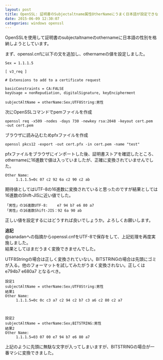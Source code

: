 ```yaml
---
layout: post
title: OpenSSL: 証明書のSubjectaltname属性OtherNameにうまく日本語が設定できない。
date: 2015-06-09 12:30:07
categories: windows openssl
---
```

<p>OpenSSLを使用して証明書のsubjectaltnameのothernameに日本語の性別を格納しようとしています。</p>

<p>まず、openssl.cnfに以下の文を追加し、othernameの値を設定しました。</p>

```
Sex = 1.1.1.5

[ v3_req ]

# Extensions to add to a certificate request

basicConstraints = CA:FALSE
keyUsage = nonRepudiation, digitalSignature, keyEncipherment

subjectAltName = otherName:Sex;UTF8String:男性
```

<p>次にOpenSSLコマンドでpemファイルを作成</p>

```
openssl req -x509 -nodes -days 730 -newkey rsa:2048 -keyout cert.pem
-out cert.pem
```

<p>ブラウザに読み込むためpfxファイルを作成</p>

```
openssl pkcs12 -export -out cert.pfx -in cert.pem -name "test"
```

<p>pfxファイルをブラウザにインポートした後、証明書ストアを確認したところ、othernameに16進数で値は入っていましたが、正確に変換されていませんでした。</p>

```
Other Name:
     1.1.1.5=0c 07 c2 92 6a c2 90 c2 ab
```

<p>期待値としてはUTF-8の16進数に変換されていると思ったのですが結果としては16進数のShift-JISに近い値でした。</p>

```
「男性」の16進数UTF-8:　　 e7 94 b7 e6 80 a7
「男性」の16進数Shift-JIS：92 6a 90 ab
```

<p>正しい値を設定するにはどうすれば良いでしょうか。よろしくお願いします。</p>

<p><strong>追記</strong><br>
@sanadanへの指摘からopenssl.cnfをUTF-8で保存をして、上記処理を再度実施しました。 <br>
結果としてはまだうまく変換できませんでした。</p>

<p>UTF8Stringの場合は正しく変換されていない。BITSTRINGの場合は先頭にゴミが入る。他のフォーマットを試してみたがうまく変換されない。正しくはe794b7 e680a7 となるべき。</p>

```
設定1
subjectAltName = otherName:Sex;UTF8String:男性
結果1
Other Name:
     1.1.1.5=0c 0c c3 a7 c2 94 c2 b7 c3 a6 c2 80 c2 a7



設定2
subjectAltName = otherName:Sex;BITSTRING:男性
結果2
Other Name:
     1.1.1.5=03 07 00 e7 94 b7 e6 80 a7
```

<p>上記のように先頭に無駄な文字が入ってしまいますが、BITSTRINGの場合が一番マシに変換できました。</p>
